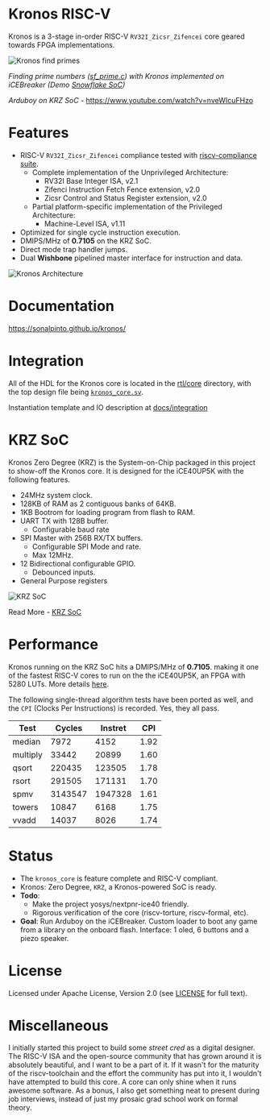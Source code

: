 # Kronos RISC-V

Kronos is a 3-stage in-order RISC-V `RV32I_Zicsr_Zifencei` core geared towards FPGA implementations.

![Kronos find primes](https://i.imgur.com/TlzIKzC.gif)

*Finding prime numbers ([sf_prime.c](src/snowflake/sf_prime.c)) with Kronos implemented on iCEBreaker (Demo [Snowflake SoC](https://sonalpinto.github.io/kronos/#/snowflake.md))*


*Arduboy on KRZ SoC* - https://www.youtube.com/watch?v=nveWIcuFHzo


# Features

- RISC-V `RV32I_Zicsr_Zifencei` compliance tested with [riscv-compliance suite](https://sonalpinto.github.io/kronos/#/compliance.md).
  * Complete implementation of the Unprivileged Architecture:
    - RV32I Base Integer ISA, v2.1
    - Zifenci Instruction Fetch Fence extension, v2.0
    - Zicsr Control and Status Register extension, v2.0
  * Partial platform-specific implementation of the Privileged Architecture:
    - Machine-Level ISA, v1.11
- Optimized for single cycle instruction execution.
- DMIPS/MHz of **0.7105** on the KRZ SoC.
- Direct mode trap handler jumps.
- Dual **Wishbone** pipelined master interface for instruction and data.

![Kronos Architecture](https://raw.githubusercontent.com/SonalPinto/kronos/master/docs/_images/kronos_arch.svg)
 
# Documentation

https://sonalpinto.github.io/kronos/


# Integration 

All of the HDL for the Kronos core is located in the [rtl/core](https://github.com/SonalPinto/kronos/tree/master/rtl/core) directory, with the top design file being [`kronos_core.sv`](rtl/core/kronos_core.sv).

Instantiation template and IO description at [docs/integration](https://sonalpinto.github.io/kronos/#/integration.md)


# KRZ SoC

Kronos Zero Degree (KRZ) is the System-on-Chip packaged in this project to show-off the Kronos core. It is designed for the iCE40UP5K with the following features.

  - 24MHz system clock.
  - 128KB of RAM as 2 contiguous banks of 64KB.
  - 1KB Bootrom for loading program from flash to RAM.
  - UART TX with 128B buffer.
      - Configurable baud rate
  - SPI Master with 256B RX/TX buffers.
      - Configurable SPI Mode and rate.
      - Max 12MHz.
  - 12 Bidirectional configurable GPIO.
      - Debounced inputs.
  - General Purpose registers

![KRZ SoC](https://raw.githubusercontent.com/SonalPinto/kronos/master/docs/_images/krz_soc.svg)

Read More - [KRZ SoC](https://sonalpinto.github.io/kronos/#/krz_soc.md)


# Performance
Kronos running on the KRZ SoC hits a DMIPS/MHz of **0.7105**. making it one of the fastest RISC-V cores to run on the the iCE40UP5K, an FPGA with 5280 LUTs. More details [here](https://sonalpinto.github.io/kronos/#/riscv_tests.md). 

The following single-thread algorithm tests have been ported as well, and the `CPI` (Clocks Per Instructions) is recorded. Yes, they all pass.


| Test | Cycles | Instret | CPI
| -----|--------|---------|----
median   |7972  | 4152    | 1.92
multiply |33442 | 20899   | 1.60
qsort    |220435| 123505  | 1.78
rsort    |291505| 171131  | 1.70
spmv     |3143547| 1947328 | 1.61
towers   |10847 | 6168    | 1.75
vvadd    |14037 | 8026    | 1.74


# Status

- The `kronos_core` is feature complete and RISC-V compliant.
- Kronos: Zero Degree, `KRZ`, a Kronos-powered SoC is ready.
- **Todo**:
  * Make the project yosys/nextpnr-ice40 friendly.
  * Rigorous verification of the core (riscv-torture, riscv-formal, etc).
- **Goal**: Run Arduboy on the iCEBreaker. Custom loader to boot any game from a library on the onboard flash. Interface: 1 oled, 6 buttons and a piezo speaker.


# License

Licensed under Apache License, Version 2.0 (see [LICENSE](LICENSE) for full text).


# Miscellaneous

I initially started this project to build some _street cred_ as a digital designer. The RISC-V ISA and the open-source community that has grown around it is absolutely beautiful, and I want to be a part of it. If it wasn't for the maturity of the riscv-toolchain and the effort the community has put into it, I wouldn't have attempted to build this core. A core can only shine when it runs awesome software. As a bonus, I also get something neat to present during job interviews, instead of just my prosaic grad school work on formal theory.
